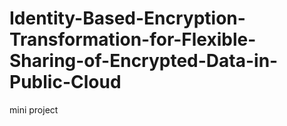 # Identity-Based-Encryption-Transformation-for-Flexible-Sharing-of-Encrypted-Data-in-Public-Cloud
mini project
